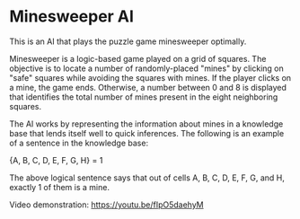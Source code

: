 # Minesweeper AI

This is an AI that plays the puzzle game minesweeper optimally.

Minesweeper is a logic-based game played on a grid of squares. The objective is to locate a number of randomly-placed "mines" by clicking on "safe" squares while avoiding the squares with mines. If the player clicks on a mine, the game ends. Otherwise, a number between 0 and 8 is displayed that identifies the total number of mines present in the eight neighboring squares. 

The AI works by representing the information about mines in a knowledge base that lends itself well to quick inferences. The following is an example of a sentence in the knowledge base:

{A, B, C, D, E, F, G, H} = 1

The above logical sentence says that out of cells A, B, C, D, E, F, G, and H, exactly 1 of them is a mine.

Video demonstration: https://youtu.be/fIpO5daehyM
